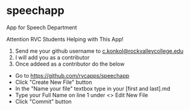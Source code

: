 # speechapp
App for Speech Department

Attention RVC Students Helping with This App!

1) Send me your github username to c.konkol@rockvalleycollege.edu
2) I will add you as a contributor
3) Once addeed as a contributor do the below
- Go to https://github.com/rvcapps/speechapp
- Click "Create New File" button
- In the "Name your file" textbox type in your [first and last].md 
- Type your Full Name on line 1 under <> Edit New File
- Click "Commit" button
